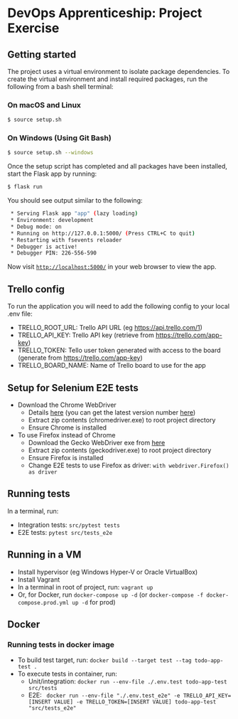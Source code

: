 # DevOps Apprenticeship: Project Exercise

## Getting started

The project uses a virtual environment to isolate package dependencies. To create the virtual environment and install required packages, run the following from a bash shell terminal:

### On macOS and Linux
```bash
$ source setup.sh
```
### On Windows (Using Git Bash)
```bash
$ source setup.sh --windows
```

Once the setup script has completed and all packages have been installed, start the Flask app by running:
```bash
$ flask run
```

You should see output similar to the following:
```bash
 * Serving Flask app "app" (lazy loading)
 * Environment: development
 * Debug mode: on
 * Running on http://127.0.0.1:5000/ (Press CTRL+C to quit)
 * Restarting with fsevents reloader
 * Debugger is active!
 * Debugger PIN: 226-556-590
```
Now visit [`http://localhost:5000/`](http://localhost:5000/) in your web browser to view the app.

## Trello config
To run the application you will need to add the following config to your local .env file:
* TRELLO_ROOT_URL: Trello API URL (eg https://api.trello.com/1)
* TRELLO_API_KEY: Trello API key (retrieve from https://trello.com/app-key)
* TRELLO_TOKEN: Tello user token generated with access to the board  (generate from https://trello.com/app-key)
* TRELLO_BOARD_NAME: Name of Trello board to use for the app

## Setup for Selenium E2E tests
* Download the Chrome WebDriver
    * Details [here](https://chromedriver.chromium.org/home) (you can get the latest version number [here](https://chromedriver.storage.googleapis.com/LATEST_RELEASE))
    * Extract zip contents (chromedriver.exe) to root project directory
    * Ensure Chrome is installed
* To use Firefox instead of Chrome
    * Download the Gecko WebDriver exe from [here](https://github.com/mozilla/geckodriver/releases/latest)
    * Extract zip contents (geckodriver.exe) to root project directory
    * Ensure Firefox is installed
    * Change E2E tests to use Firefox as driver: ```with webdriver.Firefox() as driver```

## Running tests
In a terminal, run:
* Integration tests: ```src/pytest tests```
* E2E tests: ```pytest src/tests_e2e```

## Running in a VM
* Install hypervisor (eg Windows Hyper-V or Oracle VirtualBox)
* Install Vagrant
* In a terminal in root of project, run: ```vagrant up```
* Or, for Docker, run ```docker-compose up -d``` (or ```docker-compose -f docker-compose.prod.yml up -d``` for prod)

## Docker
### Running tests in docker image
* To build test target, run: ```docker build --target test --tag todo-app-test .```
* To execute tests in container, run:
    * Unit/integration: ```docker run --env-file ./.env.test todo-app-test src/tests```
    * E2E: ``` docker run --env-file "./.env.test_e2e" -e TRELLO_API_KEY=[INSERT VALUE] -e TRELLO_TOKEN=[INSERT VALUE] todo-app-test "src/tests_e2e"```